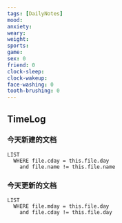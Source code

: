 ```yaml
---
tags: [DailyNotes]
mood: 
anxiety: 
weary: 
weight:
sports: 
game:
sex: 0
friend: 0
clock-sleep:
clock-wakeup:
face-washing: 0
tooth-brushing: 0
---
```


## TimeLog


### 今天新建的文档
```dataview
LIST 
  WHERE file.cday = this.file.day
    and file.name != this.file.name
```

### 今天更新的文档
```dataview
LIST
  WHERE file.mday = this.file.day
    and file.cday != this.file.day
```
